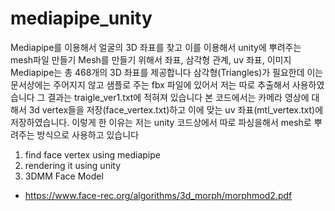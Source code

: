 # mediapipe_unity

Mediapipe를 이용해서 얼굴의 3D 좌표를 찾고 이를 이용해서 unity에 뿌려주는 mesh파일 만들기
Mesh를 만들기 위해서 좌표, 삼각형 관계, uv 좌표, 이미지
Mediapipe는 총 468개의 3D 좌표를 제공합니다
삼각형(Triangles)가 필요한데 이는 문서상에는 주어지지 않고 샘플로 주는 fbx 파일에 있어서 저는 따로 추출해서 사용하였습니다
그 결과는 traigle_ver1.txt에 적혀져 있습니다
본 코드에서는 카메라 영상에 대해서 3d vertex들을 저장(face_vertex.txt)하고 이에 맞는 uv 좌표(mtl_vertex.txt)에 저장하였습니다.
이렇게 한 이유는 저는  unity 코드상에서 따로 파싱을해서 mesh로 뿌려주는 방식으로 사용하고 있습니다
 

1. find face vertex using mediapipe
2. rendering it using unity
3. 3DMM Face Model
 - https://www.face-rec.org/algorithms/3d_morph/morphmod2.pdf
  


